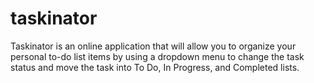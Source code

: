 # taskinator
Taskinator is an online application that will allow you to organize your personal to-do list items by using a dropdown menu to change the task status and move the task into To Do, In Progress, and Completed lists.
